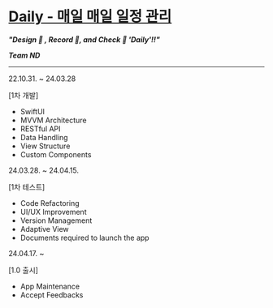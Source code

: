 # [Daily - 매일 매일 일정 관리](https://apps.apple.com/kr/app/daily-%EB%A7%A4%EC%9D%BC-%EB%A7%A4%EC%9D%BC-%EC%9D%BC%EC%A0%95-%EA%B4%80%EB%A6%AC/id6480167782)
***"Design 🎨 , Record 📝, and Check 👏 'Daily'!!"***

***Team ND***

---

22.10.31. ~ 24.03.28

[1차 개발]
- SwiftUI
- MVVM Architecture
- RESTful API
- Data Handling
- View Structure
- Custom Components

24.03.28. ~ 24.04.15.

[1차 테스트]
- Code Refactoring
- UI/UX Improvement
- Version Management
- Adaptive View
- Documents required to launch the app

24.04.17. ~

[1.0 출시]
- App Maintenance
- Accept Feedbacks
